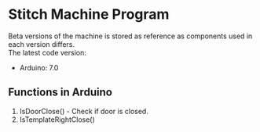 # Stitch Machine Program
Beta versions of the machine is stored as reference as components used in each version differs.  
The latest code version:
- Arduino: 7.0
## Functions in Arduino
1) IsDoorClose()                  - Check if door is closed.
2) IsTemplateRightClose()
